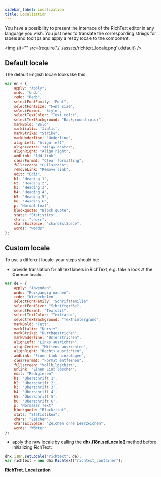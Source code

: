 ```yaml
---
sidebar_label: Localization
title: Localization
---
```


You have a possibility to present the interface of the RichText editor in any language you wish. You just need to translate the corresponding strings for labels and tooltips and apply a ready locale to the component.

<!-- ![Localized RichText](richtext_locale.png) -->
 <img alt="" src={require('./../assets/richtext_locale.png').default} />

Default locale
-----------------

The default English locale looks like this:

~~~js
var en = {
	apply: "Apply",
	undo: "Undo",
	redo: "Redo",
	selectFontFamily: "Font",
	selectFontSize: "Font size",
	selectFormat: "Style",
	selectTextColor: "Text color",
	selectTextBackground: "Background color",
	markBold: "Bold",
	markItalic: "Italic",
	markStrike: "Strike",
	markUnderline: "Underline",
	alignLeft: "Align left",
	alignCenter: "Align center",
	alignRight: "Align right",
	addLink: "Add link",
	clearFormat: "Clear formatting",
	fullscreen: "Fullscreen",
	removeLink: "Remove link",
	edit: "Edit",
	h1: "Heading 1",
	h2: "Heading 2",
	h3: "Heading 3",
	h4: "Heading 4",
	h5: "Heading 5",
	h6: "Heading 6",
	p: "Normal text",
	blockquote: "Block quote",
    stats: "Statistics",
	chars: "chars",
	charsExlSpace: "charsExlSpace",
	words: "words" 
}; 
~~~

Custom locale
------------------

To use a different locale, your steps should be:

- provide translation for all text labels in RichText, e.g. take a look at the German locale:

~~~js
var de = {
	apply: "Anwenden",
	undo: "Rückgängig machen",
	redo: "Wiederholen",
	selectFontFamily: "Schriftfamilie",
	selectFontSize: "Schriftgröße",
	selectFormat: "Textstil",
	selectTextColor: "Textfarbe",
	selectTextBackground: "Texthintergrund",
	markBold: "Fett",
	markItalic: "Kursiv",
	markStrike: "Durchgestrichen",
	markUnderline: "Unterstrichen",
	alignLeft: "Links ausrichten",
	alignCenter: "Mittens ausrichten",
	alignRight: "Rechts ausrichten",
	addLink: "Einen Link hinzufügen",
	clearFormat: "Format entfernen",
	fullscreen: "Vollbildschirm",
	unlink: "Einen Link löschen",
	edit: "Redigieren",
	h1: "Überschrift 1",
	h2: "Überschrift 2",
	h3: "Überschrift 3",
	h4: "Überschrift 4",
	h5: "Überschrift 5",
	h6: "Überschrift 6",
	p: "Normaler Text",
    blockquote: "Blockzitat",
    stats: "Statistiken",
    chars: "Zeichen",  
	charsExlSpace: "Zeichen ohne Leerzeichen", 
	words: "Wörter"    
};
~~~

- apply the new locale by calling the **dhx.i18n.setLocale()** method before initializing RichText:

~~~js
dhx.i18n.setLocale("richtext", de);
var richtext = new dhx.Richtext("richtext_container");
~~~

[**RichText. Localization**](https://snippet.dhtmlx.com/vhvl57zj)

